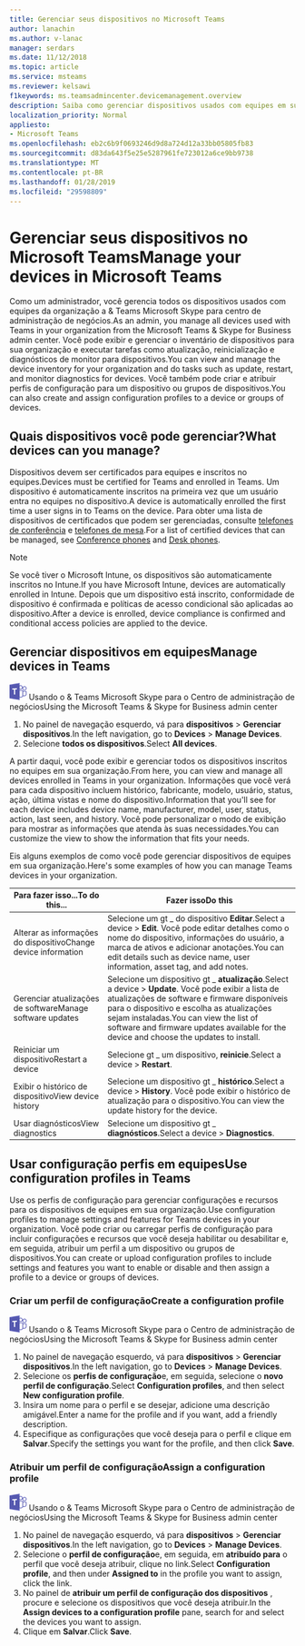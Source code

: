 ```yaml
---
title: Gerenciar seus dispositivos no Microsoft Teams
author: lanachin
ms.author: v-lanac
manager: serdars
ms.date: 11/12/2018
ms.topic: article
ms.service: msteams
ms.reviewer: kelsawi
f1keywords: ms.teamsadmincenter.devicemanagement.overview
description: Saiba como gerenciar dispositivos usados com equipes em sua organização.
localization_priority: Normal
appliesto:
- Microsoft Teams
ms.openlocfilehash: eb2c6b9f0693246d9d8a724d12a33bb05805fb83
ms.sourcegitcommit: d83da643f5e25e5287961fe723012a6ce9bb9738
ms.translationtype: MT
ms.contentlocale: pt-BR
ms.lasthandoff: 01/28/2019
ms.locfileid: "29598809"
---
```

# <a name="manage-your-devices-in-microsoft-teams"></a><span data-ttu-id="b65f3-103">Gerenciar seus dispositivos no Microsoft Teams</span><span class="sxs-lookup"><span data-stu-id="b65f3-103">Manage your devices in Microsoft Teams</span></span>

 <span data-ttu-id="b65f3-104">Como um administrador, você gerencia todos os dispositivos usados com equipes da organização a & Teams Microsoft Skype para centro de administração de negócios.</span><span class="sxs-lookup"><span data-stu-id="b65f3-104">As an admin, you manage all devices used with Teams in your organization from the Microsoft Teams & Skype for Business admin center.</span></span> <span data-ttu-id="b65f3-105">Você pode exibir e gerenciar o inventário de dispositivos para sua organização e executar tarefas como atualização, reinicialização e diagnósticos de monitor para dispositivos.</span><span class="sxs-lookup"><span data-stu-id="b65f3-105">You can view and manage the device inventory for your organization and do tasks such as update, restart, and monitor diagnostics for devices.</span></span> <span data-ttu-id="b65f3-106">Você também pode criar e atribuir perfis de configuração para um dispositivo ou grupos de dispositivos.</span><span class="sxs-lookup"><span data-stu-id="b65f3-106">You can also create and assign configuration profiles to a device or groups of devices.</span></span> 

## <a name="what-devices-can-you-manage"></a><span data-ttu-id="b65f3-107">Quais dispositivos você pode gerenciar?</span><span class="sxs-lookup"><span data-stu-id="b65f3-107">What devices can you manage?</span></span>
<span data-ttu-id="b65f3-108">Dispositivos devem ser certificados para equipes e inscritos no equipes.</span><span class="sxs-lookup"><span data-stu-id="b65f3-108">Devices must be certified for Teams and enrolled in Teams.</span></span> <span data-ttu-id="b65f3-109">Um dispositivo é automaticamente inscritos na primeira vez que um usuário entra no equipes no dispositivo.</span><span class="sxs-lookup"><span data-stu-id="b65f3-109">A device is automatically enrolled the first time a user signs in to Teams on the device.</span></span> <span data-ttu-id="b65f3-110">Para obter uma lista de dispositivos de certificados que podem ser gerenciadas, consulte [telefones de conferência](https://products.office.com/en-us/microsoft-teams/across-devices/devices/category?devicetype=16) e [telefones de mesa](https://products.office.com/en-us/microsoft-teams/across-devices/devices/category?devicetype=34).</span><span class="sxs-lookup"><span data-stu-id="b65f3-110">For a list of certified devices that can be managed, see [Conference phones](https://products.office.com/en-us/microsoft-teams/across-devices/devices/category?devicetype=16) and [Desk phones](https://products.office.com/en-us/microsoft-teams/across-devices/devices/category?devicetype=34).</span></span>

> [!NOTE]
> <span data-ttu-id="b65f3-111">Se você tiver o Microsoft Intune, os dispositivos são automaticamente inscritos no Intune.</span><span class="sxs-lookup"><span data-stu-id="b65f3-111">If you have Microsoft Intune, devices are automatically enrolled in Intune.</span></span> <span data-ttu-id="b65f3-112">Depois que um dispositivo está inscrito, conformidade de dispositivo é confirmada e políticas de acesso condicional são aplicadas ao dispositivo.</span><span class="sxs-lookup"><span data-stu-id="b65f3-112">After a device is enrolled, device compliance is confirmed and conditional access policies are applied to the device.</span></span> 

## <a name="manage-devices-in-teams"></a><span data-ttu-id="b65f3-113">Gerenciar dispositivos em equipes</span><span class="sxs-lookup"><span data-stu-id="b65f3-113">Manage devices in Teams</span></span>

![as equipes de logotipo-30x30.png](media/teams-logo-30x30.png) <span data-ttu-id="b65f3-115">Usando o & Teams Microsoft Skype para o Centro de administração de negócios</span><span class="sxs-lookup"><span data-stu-id="b65f3-115">Using the Microsoft Teams & Skype for Business admin center</span></span>

1. <span data-ttu-id="b65f3-116">No painel de navegação esquerdo, vá para **dispositivos** > **Gerenciar dispositivos**.</span><span class="sxs-lookup"><span data-stu-id="b65f3-116">In the left navigation, go to **Devices** > **Manage Devices**.</span></span>
2. <span data-ttu-id="b65f3-117">Selecione **todos os dispositivos**.</span><span class="sxs-lookup"><span data-stu-id="b65f3-117">Select **All devices**.</span></span>  

 <span data-ttu-id="b65f3-118">A partir daqui, você pode exibir e gerenciar todos os dispositivos inscritos no equipes em sua organização.</span><span class="sxs-lookup"><span data-stu-id="b65f3-118">From here, you can view and manage all devices enrolled in Teams in your organization.</span></span> <span data-ttu-id="b65f3-119">Informações que você verá para cada dispositivo incluem histórico, fabricante, modelo, usuário, status, ação, última vistas e nome do dispositivo.</span><span class="sxs-lookup"><span data-stu-id="b65f3-119">Information that you'll see for each device includes device name, manufacturer, model, user, status, action, last seen, and history.</span></span> <span data-ttu-id="b65f3-120">Você pode personalizar o modo de exibição para mostrar as informações que atenda às suas necessidades.</span><span class="sxs-lookup"><span data-stu-id="b65f3-120">You can customize the view to show the information that fits your needs.</span></span>

 <span data-ttu-id="b65f3-121">Eis alguns exemplos de como você pode gerenciar dispositivos de equipes em sua organização.</span><span class="sxs-lookup"><span data-stu-id="b65f3-121">Here's some examples of how you can manage Teams devices in your organization.</span></span>  
    
|<span data-ttu-id="b65f3-122">Para fazer isso...</span><span class="sxs-lookup"><span data-stu-id="b65f3-122">To do this...</span></span>  |<span data-ttu-id="b65f3-123">Fazer isso</span><span class="sxs-lookup"><span data-stu-id="b65f3-123">Do this</span></span> |
|---------|---------|
|<span data-ttu-id="b65f3-124">Alterar as informações do dispositivo</span><span class="sxs-lookup"><span data-stu-id="b65f3-124">Change device information</span></span>   | <span data-ttu-id="b65f3-125">Selecione um gt _ do dispositivo **Editar**.</span><span class="sxs-lookup"><span data-stu-id="b65f3-125">Select a device > **Edit**.</span></span> <span data-ttu-id="b65f3-126">Você pode editar detalhes como o nome do dispositivo, informações do usuário, a marca de ativos e adicionar anotações.</span><span class="sxs-lookup"><span data-stu-id="b65f3-126">You can edit details such as device name, user information, asset tag, and add notes.</span></span>     |
|<span data-ttu-id="b65f3-127">Gerenciar atualizações de software</span><span class="sxs-lookup"><span data-stu-id="b65f3-127">Manage software updates</span></span>   |<span data-ttu-id="b65f3-128">Selecione um dispositivo gt _ **atualização**.</span><span class="sxs-lookup"><span data-stu-id="b65f3-128">Select a device > **Update**.</span></span> <span data-ttu-id="b65f3-129">Você pode exibir a lista de atualizações de software e firmware disponíveis para o dispositivo e escolha as atualizações sejam instaladas.</span><span class="sxs-lookup"><span data-stu-id="b65f3-129">You can view the list of software and firmware updates available for the device and choose the updates to install.</span></span>    |
|<span data-ttu-id="b65f3-130">Reiniciar um dispositivo</span><span class="sxs-lookup"><span data-stu-id="b65f3-130">Restart a device</span></span>   |<span data-ttu-id="b65f3-131">Selecione gt _ um dispositivo, **reinicie**.</span><span class="sxs-lookup"><span data-stu-id="b65f3-131">Select a device > **Restart**.</span></span>          |
|<span data-ttu-id="b65f3-132">Exibir o histórico de dispositivo</span><span class="sxs-lookup"><span data-stu-id="b65f3-132">View device history</span></span>  | <span data-ttu-id="b65f3-133">Selecione um dispositivo gt _ **histórico**.</span><span class="sxs-lookup"><span data-stu-id="b65f3-133">Select a device > **History**.</span></span> <span data-ttu-id="b65f3-134">Você pode exibir o histórico de atualização para o dispositivo.</span><span class="sxs-lookup"><span data-stu-id="b65f3-134">You can view the update history for the device.</span></span>     |
|<span data-ttu-id="b65f3-135">Usar diagnósticos</span><span class="sxs-lookup"><span data-stu-id="b65f3-135">View diagnostics</span></span>  | <span data-ttu-id="b65f3-136">Selecione um dispositivo gt _ **diagnósticos**.</span><span class="sxs-lookup"><span data-stu-id="b65f3-136">Select a device > **Diagnostics**.</span></span>        |

## <a name="use-configuration-profiles-in-teams"></a><span data-ttu-id="b65f3-137">Usar configuração perfis em equipes</span><span class="sxs-lookup"><span data-stu-id="b65f3-137">Use configuration profiles in Teams</span></span>

<span data-ttu-id="b65f3-138">Use os perfis de configuração para gerenciar configurações e recursos para os dispositivos de equipes em sua organização.</span><span class="sxs-lookup"><span data-stu-id="b65f3-138">Use configuration profiles to manage settings and features for Teams devices in your organization.</span></span> <span data-ttu-id="b65f3-139">Você pode criar ou carregar perfis de configuração para incluir configurações e recursos que você deseja habilitar ou desabilitar e, em seguida, atribuir um perfil a um dispositivo ou grupos de dispositivos.</span><span class="sxs-lookup"><span data-stu-id="b65f3-139">You can create or upload configuration profiles to include settings and features you want to enable or disable and then assign a profile to a device or groups of devices.</span></span> 

### <a name="create-a-configuration-profile"></a><span data-ttu-id="b65f3-140">Criar um perfil de configuração</span><span class="sxs-lookup"><span data-stu-id="b65f3-140">Create a configuration profile</span></span>

![as equipes de logotipo-30x30.png](media/teams-logo-30x30.png) <span data-ttu-id="b65f3-142">Usando o & Teams Microsoft Skype para o Centro de administração de negócios</span><span class="sxs-lookup"><span data-stu-id="b65f3-142">Using the Microsoft Teams & Skype for Business admin center</span></span>

1. <span data-ttu-id="b65f3-143">No painel de navegação esquerdo, vá para **dispositivos** > **Gerenciar dispositivos**.</span><span class="sxs-lookup"><span data-stu-id="b65f3-143">In the left navigation, go to **Devices** > **Manage Devices**.</span></span>
2. <span data-ttu-id="b65f3-144">Selecione os **perfis de configuração**e, em seguida, selecione o **novo perfil de configuração**.</span><span class="sxs-lookup"><span data-stu-id="b65f3-144">Select **Configuration profiles**, and then select **New configuration profile**.</span></span>
3. <span data-ttu-id="b65f3-145">Insira um nome para o perfil e se desejar, adicione uma descrição amigável.</span><span class="sxs-lookup"><span data-stu-id="b65f3-145">Enter a name for the profile and if you want, add a friendly description.</span></span>
4. <span data-ttu-id="b65f3-146">Especifique as configurações que você deseja para o perfil e clique em **Salvar**.</span><span class="sxs-lookup"><span data-stu-id="b65f3-146">Specify the settings you want for the profile, and then click **Save**.</span></span>

### <a name="assign-a-configuration-profile"></a><span data-ttu-id="b65f3-147">Atribuir um perfil de configuração</span><span class="sxs-lookup"><span data-stu-id="b65f3-147">Assign a configuration profile</span></span>

![as equipes de logotipo-30x30.png](media/teams-logo-30x30.png) <span data-ttu-id="b65f3-149">Usando o & Teams Microsoft Skype para o Centro de administração de negócios</span><span class="sxs-lookup"><span data-stu-id="b65f3-149">Using the Microsoft Teams & Skype for Business admin center</span></span>

1. <span data-ttu-id="b65f3-150">No painel de navegação esquerdo, vá para **dispositivos** > **Gerenciar dispositivos**.</span><span class="sxs-lookup"><span data-stu-id="b65f3-150">In the left navigation, go to **Devices** > **Manage Devices**.</span></span>
2. <span data-ttu-id="b65f3-151">Selecione o **perfil de configuração**e, em seguida, em **atribuído para** o perfil que você deseja atribuir, clique no link.</span><span class="sxs-lookup"><span data-stu-id="b65f3-151">Select **Configuration profile**, and then under **Assigned to** in the profile you want to assign, click the link.</span></span>  
3. <span data-ttu-id="b65f3-152">No painel de **atribuir um perfil de configuração dos dispositivos** , procure e selecione os dispositivos que você deseja atribuir.</span><span class="sxs-lookup"><span data-stu-id="b65f3-152">In the **Assign devices to a configuration profile** pane, search for and select the devices you want to assign.</span></span>
4. <span data-ttu-id="b65f3-153">Clique em **Salvar**.</span><span class="sxs-lookup"><span data-stu-id="b65f3-153">Click **Save**.</span></span>
